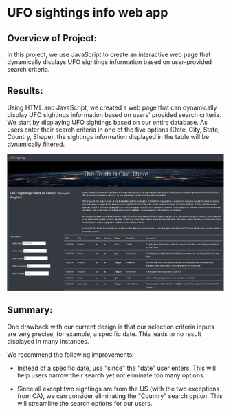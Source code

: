 # UFO sightings info web app

## Overview of Project:
In this project, we use JavaScript to create an interactive web page that dynamically displays UFO sightings information based on user-provided search criteria.

## Results:
Using HTML and JavaScript, we created a web page that can dynamically display UFO sightings information based on users' provided search criteria.  We start by displaying UFO sightings based on our entire database.  As users enter their search criteria in one of the five options (Date, City, State, Country, Shape), the sightings information displayed in the table will be dynamically filtered.

<img src = "static/images/UFO_web_app_page.png">

## Summary:
One drawback with our current design is that our selection criteria inputs are very precise, for example, a specific date.  This leads to no result displayed in many instances.

We recommend the following improvements:

* Instead of a specific date, use "since" the "date" user enters.  This will help users narrow their search yet not eliminate too many options.

* Since all except two sightings are from the US (with the two exceptions from CA), we can consider eliminating the "Country" search option.  This will streamline the search options for our users.  



